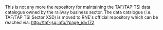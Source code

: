 This is not any more the repository for maintaining the TAF/TAP-TSI data catalogue owned by the railway business sector.
The data catalogue (i.e. TAF/TAP TSI Sector XSD) is moved to RNE's official repository which can be reached via: http://taf-jsg.info/?page_id=172 
